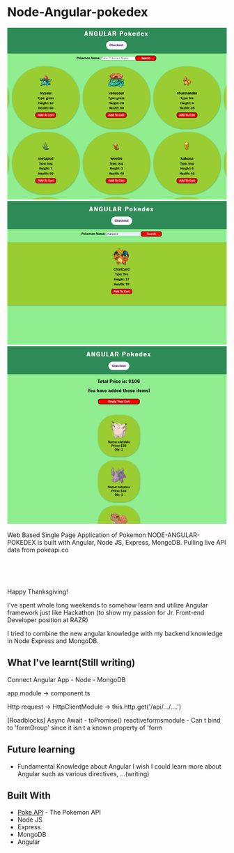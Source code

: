 # Node-Angular-pokedex

![Sample](https://github.com/Jesper-SH-Hong/Node-Angular-pokedex/blob/master/sample_img/main.png)
![Sample](https://github.com/Jesper-SH-Hong/Node-Angular-pokedex/blob/master/sample_img/search.png)
![Sample](https://github.com/Jesper-SH-Hong/Node-Angular-pokedex/blob/master/sample_img/cart.png)

Web Based Single Page Application of Pokemon 
NODE-ANGULAR-POKEDEX is built with Angular, Node JS, Express, MongoDB. Pulling live API data from pokeapi.co


<br><br><br>


Happy Thanksgiving!

I've spent whole long weekends to somehow learn and utilize Angular framework just like Hackathon 
(to show my passion for Jr. Front-end Developer position at RAZR)

I tried to combine the new angular knowledge with my backend knowledge in Node Express and MongoDB.




## What I've learnt(Still writing)

Connect Angular App - Node - MongoDB

app.module -> component.ts 

Http request -> HttpClientModule ->  this.http.get('/api/.../....')

[Roadblocks]
Async Await - toPromise()
reactiveformsmodule - Can t bind to 'formGroup' since it isn t a known property of 'form


## Future learning
* Fundamental Knowledge about Angular
I wish I could learn more about Angular such as various directives, ...(writing)

## Built With
* [Poke API](https://pokeapi.co/) - The Pokemon API
* Node JS
* Express
* MongoDB
* Angular
